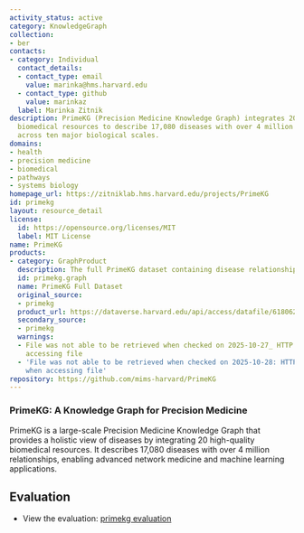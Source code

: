 ```yaml
---
activity_status: active
category: KnowledgeGraph
collection:
- ber
contacts:
- category: Individual
  contact_details:
  - contact_type: email
    value: marinka@hms.harvard.edu
  - contact_type: github
    value: marinkaz
  label: Marinka Zitnik
description: PrimeKG (Precision Medicine Knowledge Graph) integrates 20 high-quality
  biomedical resources to describe 17,080 diseases with over 4 million relationships
  across ten major biological scales.
domains:
- health
- precision medicine
- biomedical
- pathways
- systems biology
homepage_url: https://zitniklab.hms.harvard.edu/projects/PrimeKG
id: primekg
layout: resource_detail
license:
  id: https://opensource.org/licenses/MIT
  label: MIT License
name: PrimeKG
products:
- category: GraphProduct
  description: The full PrimeKG dataset containing disease relationships.
  id: primekg.graph
  name: PrimeKG Full Dataset
  original_source:
  - primekg
  product_url: https://dataverse.harvard.edu/api/access/datafile/6180620
  secondary_source:
  - primekg
  warnings:
  - File was not able to be retrieved when checked on 2025-10-27_ HTTP 403 error when
    accessing file
  - 'File was not able to be retrieved when checked on 2025-10-28: HTTP 403 error
    when accessing file'
repository: https://github.com/mims-harvard/PrimeKG
---
```

### PrimeKG: A Knowledge Graph for Precision Medicine

PrimeKG is a large-scale Precision Medicine Knowledge Graph that provides a holistic view of diseases by integrating 20 high-quality biomedical resources. It describes 17,080 diseases with over 4 million relationships, enabling advanced network medicine and machine learning applications.

## Evaluation

- View the evaluation: [primekg evaluation](primekg_eval.html)